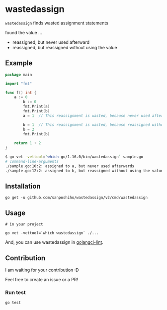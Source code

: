 # wastedassign
`wastedassign` finds wasted assignment statements

found the value ...

- reassigned, but never used afterward
- reassigned, but reassigned without using the value

## Example

```go
package main

import "fmt"

func f() int {
	a := 0 
        b := 0
        fmt.Print(a)
        fmt.Print(b)
        a = 1  // This reassignment is wasted, because never used afterwards. Wastedassign find this 

        b = 1  // This reassignment is wasted, because reassigned without use this value. Wastedassign find this 
        b = 2
        fmt.Print(b)
        
	return 1 + 2
}
```


```bash
$ go vet -vettool=`which go/1.16.0/bin/wastedassign` sample.go            
# command-line-arguments
./sample.go:10:2: assigned to a, but never used afterwards
./sample.go:12:2: assigned to b, but reassigned without using the value
```


## Installation

```
go get -u github.com/sanposhiho/wastedassign/v2/cmd/wastedassign
```

## Usage

```
# in your project

go vet -vettool=`which wastedassign` ./...
```

And, you can use wastedassign in [golangci-lint](https://github.com/golangci/golangci-lint).

## Contribution

I am waiting for your contribution :D 

Feel free to create an issue or a PR!

### Run test

```
go test
```
